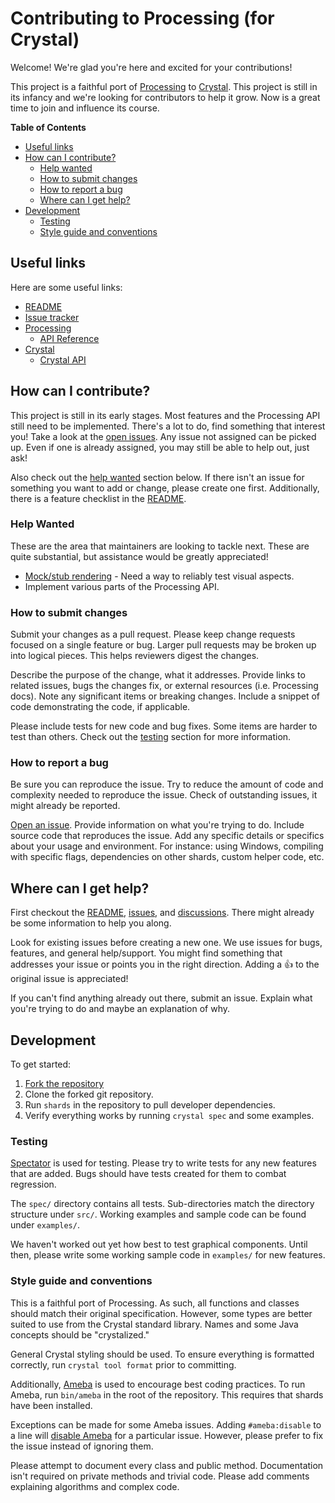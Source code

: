 # Contributing to Processing (for Crystal)

Welcome! We're glad you're here and excited for your contributions!

This project is a faithful port of [Processing](https://processing.org/) to [Crystal](https://crystal-lang.org/).
This project is still in its infancy and we're looking for contributors to help it grow.
Now is a great time to join and influence its course.

**Table of Contents**

- [Useful links](#useful-links)
- [How can I contribute?](#how-can-i-contribute)
  - [Help wanted](#help-wanted)
  - [How to submit changes](#how-to-submit-changes)
  - [How to report a bug](#how-to-report-a-bug)
  - [Where can I get help?](#where-can-i-get-help)
- [Development](#development)
  - [Testing](#testing)
  - [Style guide and conventions](#style-guide-and-conventions)

## Useful links

Here are some useful links:

- [README](README.md)
- [Issue tracker](https://github.com/icy-arctic-fox/processing.cr/issues)
- [Processing](https://processing.org/)
  - [API Reference](https://processing.org/reference)
- [Crystal](https://crystal-lang.org/)
  - [Crystal API](https://crystal-lang.org/api/)

## How can I contribute?

This project is still in its early stages.
Most features and the Processing API still need to be implemented.
There's a lot to do, find something that interest you!
Take a look at the [open issues](https://github.com/icy-arctic-fox/processing.cr/issues).
Any issue not assigned can be picked up.
Even if one is already assigned, you may still be able to help out, just ask!

Also check out the [help wanted](#help-wanted) section below.
If there isn't an issue for something you want to add or change, please create one first.
Additionally, there is a feature checklist in the [README](README.md).

### Help Wanted

These are the area that maintainers are looking to tackle next.
These are quite substantial, but assistance would be greatly appreciated!

- [Mock/stub rendering](https://github.com/icy-arctic-fox/processing.cr/issues/2) - Need a way to reliably test visual aspects.
- Implement various parts of the Processing API.

### How to submit changes

Submit your changes as a pull request.
Please keep change requests focused on a single feature or bug.
Larger pull requests may be broken up into logical pieces.
This helps reviewers digest the changes.

Describe the purpose of the change, what it addresses.
Provide links to related issues, bugs the changes fix, or external resources (i.e. Processing docs).
Note any significant items or breaking changes.
Include a snippet of code demonstrating the code, if applicable.

Please include tests for new code and bug fixes.
Some items are harder to test than others.
Check out the [testing](#testing) section for more information.

### How to report a bug

Be sure you can reproduce the issue.
Try to reduce the amount of code and complexity needed to reproduce the issue.
Check of outstanding issues, it might already be reported.

[Open an issue](https://github.com/icy-arctic-fox/processing.cr/issues/new).
Provide information on what you're trying to do.
Include source code that reproduces the issue.
Add any specific details or specifics about your usage and environment.
For instance: using Windows, compiling with specific flags, dependencies on other shards, custom helper code, etc.

## Where can I get help?

First checkout the [README](README.md), [issues](https://github.com/icy-arctic-fox/processing.cr/issues),
and [discussions](https://github.com/icy-arctic-fox/processing.cr/discussions).
There might already be some information to help you along.

Look for existing issues before creating a new one.
We use issues for bugs, features, and general help/support.
You might find something that addresses your issue or points you in the right direction.
Adding a :+1: to the original issue is appreciated!

If you can't find anything already out there, submit an issue.
Explain what you're trying to do and maybe an explanation of why.

## Development

To get started:

1. [Fork the repository](https://github.com/icy-arctic-fox/processing/fork)
2. Clone the forked git repository.
3. Run `shards` in the repository to pull developer dependencies.
4. Verify everything works by running `crystal spec` and some examples.

### Testing

[Spectator](https://github.com/icy-arctic-fox/spectator) is used for testing.
Please try to write tests for any new features that are added.
Bugs should have tests created for them to combat regression.

The `spec/` directory contains all tests.
Sub-directories match the directory structure under `src/`.
Working examples and sample code can be found under `examples/`.

We haven't worked out yet how best to test graphical components.
Until then, please write some working sample code in `examples/` for new features.

### Style guide and conventions

This is a faithful port of Processing.
As such, all functions and classes should match their original specification.
However, some types are better suited to use from the Crystal standard library.
Names and some Java concepts should be "crystalized."

General Crystal styling should be used.
To ensure everything is formatted correctly, run `crystal tool format` prior to committing.

Additionally, [Ameba](https://crystal-ameba.github.io/) is used to encourage best coding practices.
To run Ameba, run `bin/ameba` in the root of the repository.
This requires that shards have been installed.

Exceptions can be made for some Ameba issues.
Adding `#ameba:disable` to a line will [disable Ameba](https://crystal-ameba.github.io/ameba/#inline-disabling) for a particular issue.
However, please prefer to fix the issue instead of ignoring them.

Please attempt to document every class and public method.
Documentation isn't required on private methods and trivial code.
Please add comments explaining algorithms and complex code.
